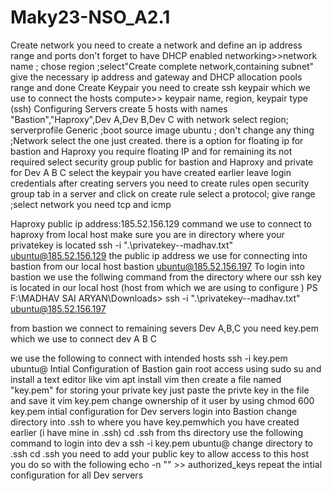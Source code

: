 # Maky23-NSO_A2.1
Create network
you need to create a network and define an ip address range and ports don't forget to have DHCP enabled
    networking>>network 
    name ; chose region ;select"Create complete network,containing subnet"
    give the necessary ip address and gateway and DHCP allocation pools range and done 
Create Keypair
you need to create ssh keypair which we use to connect the hosts 
    compute>> keypair
    name, region, keypair type (ssh)
Configuring Servers 
create 5 hosts with names "Bastion","Haproxy",Dev A,Dev B,Dev C with network 
    select region; serverprofile Generic ;boot source image ubuntu ; don't change any thing ;Network select the one just created. 
there is a option for floating ip for bastion and Haproxy you require floating IP and for remaining its not required
    select security group public for bastion and Haproxy and private for Dev A B C
    select the keypair you have created earlier
leave login credentials 
after creating servers you need to create rules open security group tab in a server and click on create rule 
     select a protocol; give range ;select network 
        you need tcp and icmp 
  
Haproxy public ip address:185.52.156.129
command we use to connect to haproxy from local host make sure you are in directory where your privatekey is located
 ssh -i ".\privatekey--madhav.txt" ubuntu@185.52.156.129
the public ip address we use for connecting into bastion from our local host 
bastion ubuntu@185.52.156.197
To login into bastion we use the follwing command from the directory where our ssh key is located in our local host (host from which we are using to configure )
PS F:\MADHAV SAI ARYAN\Downloads> ssh -i ".\privatekey--madhav.txt" ubuntu@185.52.156.197

from bastion we connect to remaining severs Dev A,B,C
you need key.pem which we use to connect dev A B C

we use the following to connect with intended hosts
    ssh -i key.pem ubuntu@<private ip address>
Intial Configuration of Bastion
gain root access using sudo su and install a text editor like vim 
    apt install vim
then create a file named "key.pem" for storing your private key just paste the privte key in the file and save it 
    vim key.pem
change ownership of it user by using chmod 600 key.pem
intial configuration for Dev servers
login into Bastion
change directory into .ssh  to where you have key.pemwhich you have created earlier (i have mine in .ssh)
    cd .ssh
from ths directory use the following command to login into dev a
     ssh -i key.pem ubuntu@<ip address>
change directory to .ssh
        cd .ssh
you need to add your public key to allow access to this host you do so with the following
    echo -n "<insert your public key here>" >>  authorized_keys
repeat the intial configuration for all Dev servers     